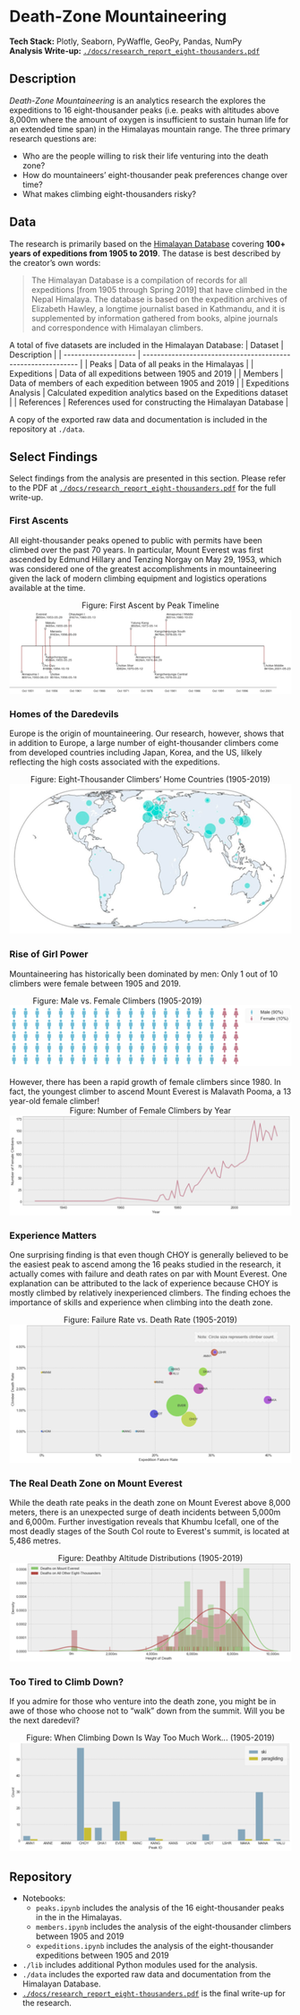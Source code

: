 # Death-Zone Mountaineering  
**Tech Stack:** Plotly, Seaborn, PyWaffle, GeoPy, Pandas, NumPy  
**Analysis Write-up:** [`./docs/research_report_eight-thousanders.pdf`](./docs/research_report_eight-thousanders.pdf)

## Description
*Death-Zone Mountaineering* is an analytics research the explores the expeditions to 16 eight-thousander peaks (i.e. peaks with altitudes above 8,000m where the amount of oxygen is insufficient to sustain human life for an extended time span) in the Himalayas mountain range. The three primary research questions are:

- Who are the people willing to risk their life venturing into the death zone?
- How do mountaineers’ eight-thousander peak preferences change over time?
- What makes climbing eight-thousanders risky?  

## Data

The research is primarily based on the [Himalayan Database](https://www.himalayandatabase.com/) covering **100+ years of expeditions from 1905 to 2019**. The datase is best described by the creator’s own words:

> The Himalayan Database is a compilation of records for all expeditions [from 1905 through Spring 2019] that have climbed in the Nepal Himalaya. The database is based on the expedition archives of Elizabeth Hawley, a longtime journalist based in Kathmandu, and it is supplemented by information gathered from books, alpine journals and correspondence with Himalayan climbers.

A total of five datasets are included in the Himalayan Database:
| Dataset              | Description                                                  |
| -------------------- | ------------------------------------------------------------ |
| Peaks                | Data of all peaks in the Himalayas                           |
| Expeditions          | Data of all expeditions between 1905 and 2019                |
| Members              | Data of members of each expedition between 1905 and 2019     |
| Expeditions Analysis | Calculated expedition analytics based on the Expeditions dataset |
| References           | References used for constructing the Himalayan Database      |

A copy of the exported raw data and documentation is included in the repository at `./data`.

## Select Findings
Select findings from the analysis are presented in this section. Please refer to the PDF at [`./docs/research_report_eight-thousanders.pdf`](./docs/research_report_eight-thousanders.pdf) for the full write-up.  

### First Ascents

All eight-thousander peaks opened to public with permits have been climbed over the past 70 years. In particular, Mount Everest was first ascended by Edmund Hillary and Tenzing Norgay on May 29, 1953, which was considered one of the greatest accomplishments in mountaineering given the lack of modern climbing equipment and logistics operations available at the time. 

<div align="center">
Figure: First Ascent by Peak Timeline
<img src="./img/first_asscends.png"/>
</div>

### Homes of the Daredevils

Europe is the origin of mountaineering. Our research, however, shows that in addition to Europe, a large number of eight-thousander climbers come from developed countries including Japan, Korea, and the US, lilkely reflecting the high costs associated with the expeditions.

<div align="center">
Figure: Eight-Thousander Climbers’ Home Countries (1905-2019)
<img src="./img/climber_homes.png"/>
</div>

### Rise of Girl Power

Mountaineering has historically been dominated by men: Only 1 out of 10 climbers were female between 1905 and 2019. 
<div align="center">
Figure: Male vs. Female Climbers (1905-2019)&nbsp;&nbsp;&nbsp;&nbsp;&nbsp;&nbsp;&nbsp;&nbsp;&nbsp;&nbsp;&nbsp;&nbsp;&nbsp;&nbsp;&nbsp;&nbsp;&nbsp;&nbsp;&nbsp;&nbsp;&nbsp;&nbsp;&nbsp;&nbsp;&nbsp;&nbsp;&nbsp;&nbsp;&nbsp;&nbsp;  
<img src="./img/gender.png"/>
</div>
<br/>
However, there has been a rapid growth of female climbers since 1980. In fact, the youngest climber to ascend Mount Everest is Malavath Pooma, a 13 year-old female climber!
<div align="center">
Figure: Number of Female Climbers by Year
<img src="./img/girl_power.png"/>
</div>

### Experience Matters

One surprising finding is that even though CHOY is generally believed to be the easiest peak to ascend among the 16 peaks studied in the research, it actually comes with failure and death rates on par with Mount Everest. One explanation can be attributed to the lack of experience because CHOY is mostly climbed by relatively inexperienced climbers. The finding echoes the importance of skills and experience when climbing into the death zone.

<div align="center">
Figure: Failure Rate vs. Death Rate (1905-2019)
<img src="./img/choy.png"/>
</div>

### The Real Death Zone on Mount Everest

While the death rate peaks in the death zone on Mount Everest above 8,000 meters, there is an unexpected surge of death incidents between 5,000m and 6,000m. Further investigation reveals that Khumbu Icefall, one of the most deadly stages of the South Col route to Everest's summit, is located at 5,486 metres.

<div align="center">
Figure: Deathby Altitude Distributions (1905-2019)
<img src="./img/real_death_zone.png"/>
</div>

### Too Tired to Climb Down?

If you admire for those who venture into the death zone, you might be in awe of those who choose not to “walk” down from the summit. Will you be the next daredevil?

<div align="center">
Figure: When Climbing Down Is Way Too Much Work... (1905-2019)
<img src="./img/fly.png"/>
</div>

## Repository 

- Notebooks:
  - `peaks.ipynb` includes the analysis of the 16 eight-thousander peaks in the in the Himalayas.
  - `members.ipynb` includes the analysis of the eight-thousander climbers between 1905 and 2019
  - `expeditions.ipynb` includes the analysis of the eight-thousander expeditions between 1905 and 2019
- `./lib` includes additional Python modules used for the analysis.
- `./data` includes the exported raw data and documentation from the Himalayan Database.
- [`./docs/research_report_eight-thousanders.pdf`](./docs/research_report_eight-thousanders.pdf) is the final write-up for the research.  

